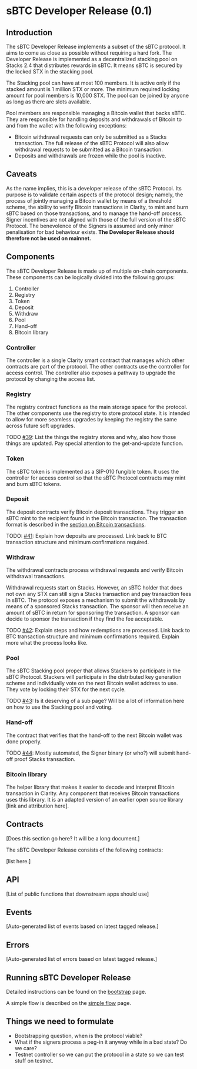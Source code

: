 # sBTC Developer Release (0.1)

## Introduction

The sBTC Developer Release implements a subset of the sBTC protocol. It aims
to come as close as possible without requiring a hard fork. The Developer
Release is implemented as a decentralized stacking pool on Stacks 2.4 that distributes rewards in sBTC. It means sBTC is secured by the locked STX in the stacking pool.

The Stacking pool can have at most 100 members. It is active only if the stacked amount is 1 million STX or more. The minimum required locking amount for pool members is 10,000 STX. The pool can be joined by anyone as long as there are slots available.

Pool members are responsible managing a Bitcoin wallet that backs sBTC. They are responsible for handling deposits and withdrawals of Bitcoin to and from the wallet with the following exceptions:

- Bitcoin withdrawal requests can only be submitted as a Stacks transaction. The full release of the sBTC Protocol will also allow withdrawal requests to be submitted as a Bitcoin transaction.
- Deposits and withdrawals are frozen while the pool is inactive.

## Caveats

As the name implies, this is a developer release of the sBTC Protocol. Its purpose is to validate certain aspects of the protocol design; namely, the process of jointly managing a Bitcoin wallet by means of a threshold scheme, the ability to verify Bitcoin transactions in Clarity, to mint and burn sBTC based on those transactions, and to manage the hand-off process. Signer incentives are not aligned with those of the full version of the sBTC Protocol. The benevolence of the Signers is assumed and only minor penalisation for bad behaviour exists. **The Developer Release should therefore not be used on mainnet.**

## Components

The sBTC Developer Release is made up of multiple on-chain components. These components can be logically divided into the following groups:

1. Controller
2. Registry
3. Token
4. Deposit
5. Withdraw
6. Pool
7. Hand-off
8. Bitcoin library

### Controller

The controller is a single Clarity smart contract that manages which other contracts are part of the protocol. The other contracts use the controller for access control. The controller also exposes a pathway to upgrade the protocol by changing the access list.

### Registry

The registry contract functions as the main storage space for the protocol. The other components use the registry to store protocol state. It is intended to allow for more seamless upgrades by keeping the registry the same across future soft upgrades.

TODO [#39](https://github.com/stacks-network/sbtc-docs/issues/39): List the things the registry stores and why, also how those things are updated. Pay special attention to the get-and-update function.

### Token

The sBTC token is implemented as a SIP-010 fungible token. It uses the controller for access control so that the sBTC Protocol contracts may mint and burn sBTC tokens.

### Deposit

The deposit contracts verify Bitcoin deposit transactions. They trigger an sBTC mint to the recipient found in the Bitcoin transaction. The transaction format is described in the [section on Bitcoin transactions](../sbtc-operations/bitcoin-transactions.md).

TODO: [#41](https://github.com/stacks-network/sbtc-docs/issues/41): Explain how deposits are processed. Link back to BTC transaction structure and minimum confirmations required.

### Withdraw

The withdrawal contracts process withdrawal requests and verify Bitcoin withdrawal transactions.

Withdrawal requests start on Stacks. However, an sBTC holder that does not own any STX can still sign a Stacks transaction and pay transaction fees in sBTC. The protocol exposes a mechanism to submit the withdrawals by means of a sponsored Stacks transaction. The sponsor will then receive an amount of sBTC in return for sponsoring the transaction. A sponsor can decide to sponsor the transaction if they find the fee acceptable.

TODO [#42](https://github.com/stacks-network/sbtc-docs/issues/42): Explain steps and how redemptions are processed. Link back to BTC transaction structure and minimum confirmations required. Explain more what the process looks like.

### Pool

The sBTC Stacking pool proper that allows Stackers to participate in the sBTC Protocol. Stackers will participate in the distributed key generation scheme and individually vote on the next Bitcoin wallet address to use. They vote by locking their STX for the next cycle.

TODO [#43](https://github.com/stacks-network/sbtc-docs/issues/43): Is it deserving of a sub page? Will be a lot of information here on how to use the Stacking pool and voting.

### Hand-off

The contract that verifies that the hand-off to the next Bitcoin wallet was done properly.

TODO [#44](https://github.com/stacks-network/sbtc-docs/issues/44): Mostly automated, the Signer binary (or who?) will submit hand-off proof Stacks transaction.

### Bitcoin library

The helper library that makes it easier to decode and interpret Bitcoin transaction in Clarity. Any component that receives Bitcoin transactions uses this library. It is an adapted version of an earlier open source library [link and attribution here].

## Contracts

[Does this section go here? It will be a long document.]

The sBTC Developer Release consists of the following contracts:

[list here.]


## API

[List of public functions that downstream apps should use]


## Events

[Auto-generated list of events based on latest tagged release.]

## Errors

[Auto-generated list of errors based on latest tagged release.]

## Running sBTC Developer Release
Detailed instructions can be found on the [bootstrap](./sbtc-dev/bootstrap.md) page.

A simple flow is described on the [simple flow](./sbtc-dev/simple-flow.md) page.

## Things we need to formulate

- Bootstrapping question, when is the protocol viable?
- What if the signers process a peg-in it anyway while in a bad state? Do we care?
- Testnet controller so we can put the protocol in a state so we can test stuff on testnet.


